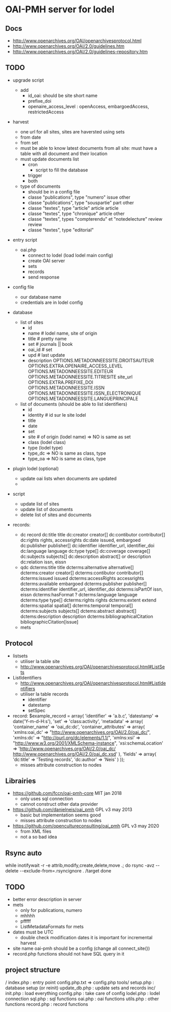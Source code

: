 # OAI-PMH server for lodel

## Docs
- http://www.openarchives.org/OAI/openarchivesprotocol.html
- http://www.openarchives.org/OAI/2.0/guidelines.htm
- http://www.openarchives.org/OAI/2.0/guidelines-repository.htm


## TODO
- upgrade script
    - add
        - id_oai: should be site short name
        - prefixe_doi
        - openaire_access_level : openAccess, embargoedAccess, restrictedAccess
- harvest
    - one url for all sites, sites are haversted using sets
    - from date
    - from set
    - must be able to know latest documents from all site: must have a table with all document and their location
    - must update documents list
        - cron
            - script to fill the database
        - trigger
        - both
    - type of documents
        - should be in a config file
        - classe "publications", type "numero" 	issue 	other
        - classe "publications", type "souspartie" 	part 	other
        - classe "textes", type "article" 	article 	article
        - classe "textes", type "chronique" 	article 	other
        - classe "textes", types "compterendu" et "notedelecture" 	review 	review
        - classe "textes", type "editorial"
        

- entry script
    - oai.php
        - connect to lodel (load lodel main config)
        - create OAI server
        - sets
        - records
        - send response
- config file
    - our database name
    - credentials are in lodel config
- database
    - list of sites
        - id
        - name # lodel name, site of origin
        - title # pretty name
        - set # journals || book
        - oai_id # set
        - upd # last update
        - description
        OPTIONS.METADONNEESSITE.DROITSAUTEUR
        OPTIONS.EXTRA.OPENAIRE_ACCESS_LEVEL
        OPTIONS.METADONNEESSITE.EDITEUR
        OPTIONS.METADONNEESSITE.TITRESITE
        site_url
        OPTIONS.EXTRA.PREFIXE_DOI
        OPTIONS.METADONNEESSITE.ISSN
        OPTIONS.METADONNEESSITE.ISSN_ELECTRONIQUE
        OPTIONS.METADONNEESSITE.LANGUEPRINCIPALE
    - list of documents (should be able to list identifiers)
        - id
        - identity # id sur le site lodel
        - title
        - date
        - set
        - site # of origin (lodel name) => NO is same as set
        - class (lodel class)
        - type (lodel type)
        - type_dc => NO is same as class, type
        - type_oa => NO is same as class, type
- plugin lodel (optional)
    - update oai lists when documents are updated
    - 
- script
    - update list of sites
    - update list of documents
    - delete list of sites and documents
- records:
    - dc                                     record
        dc:title                             title
        dc:creator                           creator[]
        dc:contibutor                        contributor[]
        dc:rights                            rights, accessrights
        dc:date                              issued, embargoed
        dc:publisher                         publisher[]
        dc:identifier                        identifier_url, identifier_doi
        dc:language                          language
        dc:type                              type[]
        dc:coverage                          coverage[]
        dc:subjects                          subjects[]
        dc:description                       abstract[] or description
        dc:relation                          issn, eissn
    - qdc
        dcterms:title                        title
        dcterms:alternative                  alternative[]
        dcterms:creator                      creator[]
        dcterms:contibutor                   contributor[]
        dcterms:issued                       issued
        dcterms:accessRights                 accessrights
        dcterms:available                    embargoed
        dcterms:publisher                    publisher[]
        dcterms:identifier                   identifier_url, identifier_doi
        dcterms:isPartOf                     issn, eissn
        dcterms:hasFormat                    ?
        dcterms:language                     language
        dcterms:type                         type[]
        dcterms:rights                       rights
        dcterms:extent                       extend
        dcterms:spatial                      spatial[]
        dcterms:temporal                     temporal[]
        dcterms:subjects                     subjects[]
        dctems:abstract                      abstract[]
        dctems:description                   description
        dcterms:bibliographicalCitation      bibliographicCitation[issue]
    - mets

    
## Protocol 
- listsets
    - utiliser la table site
    - http://www.openarchives.org/OAI/openarchivesprotocol.html#ListSets
- ListIdentifiers
    - http://www.openarchives.org/OAI/openarchivesprotocol.html#ListIdentifiers
    - utiliser la table records
        - identifier
        - datestamp
        - setSpec
- record:
    $example_record = array(
        'identifier' => 'a.b.c',
        'datestamp' => date('Y-m-d-H:s'),
        'set' => 'class:activity',
        'metadata' => array(
            'container_name' => 'oai_dc:dc',
            'container_attributes' => array(
                'xmlns:oai_dc' => "http://www.openarchives.org/OAI/2.0/oai_dc/",
                'xmlns:dc' => "http://purl.org/dc/elements/1.1/",
                'xmlns:xsi' => "http://www.w3.org/2001/XMLSchema-instance",
                'xsi:schemaLocation' =>
                'http://www.openarchives.org/OAI/2.0/oai_dc/ http://www.openarchives.org/OAI/2.0/oai_dc.xsd'
            ),
            'fields' => array(
                'dc:title' => 'Testing records',
                'dc:author' => 'Neis'
            )
       ));
    - misses attribute construction to nodes

## Librairies
- https://github.com/fccn/oai-pmh-core MIT jan 2018
    - only uses sql connection
    - cannot construct other data provider
- https://github.com/danielneis/oai_pmh GPL v3  may 2013
    - basic but implementation seems good
    - misses attribute construction to nodes
- https://github.com/opencultureconsulting/oai_pmh GPL v3 may 2020
    - from XML files
    - not a so bad idea 

## Rsync auto
while inotifywait -r -e attrib,modify,create,delete,move .; do
    rsync -avz --delete --exclude-from=.rsyncignore . /target
done

## TODO
  - better error description in server
  - mets
    - only for publications, numero
    - mhhhh
    - pfffff
    - ListMetadataFormats for mets
  - dates must be UTC
    - double check modification dates it is important for incremental harvest
  - site name oai-pmh should be a config (change all connect_site())
  - record.php functions should not have SQL query in it

## project structure
/
  index.php : entry point
  config.php.txt => config.php
  tools/
    setup.php : database setup (or reinit)
    update_db.php : update sets and records
  inc/
    init.php : load everything
    config.php : take care of config
    lodel.php : lodel connection
    sql.php : sql functions
    oai.php : oai functions
    utils.php : other functions
    record.php : record functions